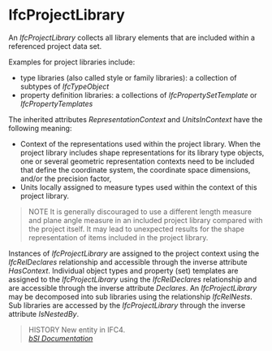 IfcProjectLibrary
=================
An _IfcProjectLibrary_ collects all library elements that are included within
a referenced project data set.  
  
Examples for project libraries include:  
  
* type libraries (also called style or family libraries): a collection of subtypes of _IfcTypeObject_  
* property definition libraries: a collections of _IfcPropertySetTemplate_ or _IfcPropertyTemplates_  
  
The inherited attributes _RepresentationContext_ and _UnitsInContext_ have the
following meaning:  
  
* Context of the representations used within the project library. When the project library includes shape representations for its library type objects, one or several geometric representation contexts need to be included that define the coordinate system, the coordinate space dimensions, and/or the precision factor,  
* Units locally assigned to measure types used within the context of this project library.  
  
> NOTE  It is generally discouraged to use a different length measure and
> plane angle measure in an included project library compared with the project
> itself. It may lead to unexpected results for the shape representation of
> items included in the project library.  
  
Instances of _IfcProjectLibrary_ are assigned to the project context using the
_IfcRelDeclares_ relationship and accessible through the inverse attribute
_HasContext_. Individual object types and property (set) templates are
assigned to the _IfcProjectLibrary_ using the _IfcRelDeclares_ relationship
and are accessible through the inverse attribute _Declares_. An
_IfcProjectLibrary_ may be decomposed into sub libraries using the
relationship _IfcRelNests_. Sub libraries are accessed by the
_IfcProjectLibrary_ through the inverse attribute _IsNestedBy_.  
  
> HISTORY  New entity in IFC4.  
[ _bSI
Documentation_](https://standards.buildingsmart.org/IFC/DEV/IFC4_2/FINAL/HTML/schema/ifckernel/lexical/ifcprojectlibrary.htm)



